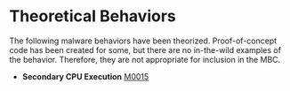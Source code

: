 # Theoretical Behaviors # 
The following malware behaviors have been theorized. Proof-of-concept code has been created for some, but there are no in-the-wild examples of the behavior. Therefore, they are not appropriate for inclusion in the MBC.

* **Secondary CPU Execution** [M0015](../theoretical-behaviors/second-cpu-exe.md)